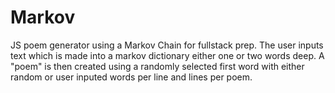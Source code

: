 # Markov

JS poem generator using a Markov Chain for fullstack prep. 
The user inputs text which is made into a markov dictionary either one or two words deep. A "poem" is then created using a randomly selected first word with either random or user inputed words per line and lines per poem.
